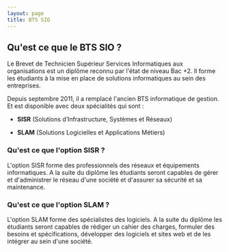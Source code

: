 ```yaml
---
layout: page
title: BTS SIO
---
```

## **Qu'est ce que le BTS SIO ?**

Le Brevet de Technicien Supérieur Services Informatiques aux organisations est un diplôme reconnu par l'état de niveau Bac +2. Il forme les étudiants à la mise en place de solutions informatiques au sein des entreprises.

Depuis septembre 2011, il a remplacé l'ancien BTS informatique de gestion. Et est disponible avec deux spécialités qui sont :

* **SISR** (Solutions d’Infrastructure, Systèmes et Réseaux)

* **SLAM** (Solutions Logicielles et Applications Métiers)
  
### **Qu'est ce que l'option SISR ?**

L'option SISR forme des professionnels des réseaux et équipements informatiques. A la suite du diplôme les étudiants seront capables de gérer et d'administrer le réseau d'une société et d'assurer sa sécurité et sa maintenance.

### **Qu'est ce que l'option SLAM ?**

L'option SLAM forme des spécialistes des logiciels. A la suite du diplôme les étudiants seront capables de rédiger un cahier des charges, formuler des besoins et spécifications, développer des logiciels et sites web et de les intégrer au sein d'une société.
